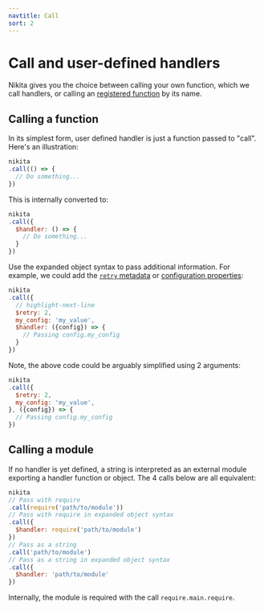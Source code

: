 ```yaml
---
navtitle: Call
sort: 2
---
```


# Call and user-defined handlers

Nikita gives you the choice between calling your own function, which we call handlers, or calling an [registered function](/current/usages/registry) by its name.

## Calling a function

In its simplest form, user defined handler is just a function passed to "call". Here's an illustration:

```js
nikita
.call(() => {
  // Do something...
})
```

This is internally converted to:

```js
nikita
.call({
  $handler: () => {
    // Do something...
  }
})
```

Use the expanded object syntax to pass additional information. For example, we could add the [`retry` metadata](/current/metadata/retry) or [configuration properties](/current/action/config):

```js
nikita
.call({
  // highlight-next-line
  $retry: 2,
  my_config: 'my_value',
  $handler: ({config}) => {
    // Passing config.my_config
  }
})
```

Note, the above code could be arguably simplified using 2 arguments:

```js
nikita
.call({
  $retry: 2,
  my_config: 'my_value',
}, ({config}) => {
  // Passing config.my_config
})
```

## Calling a module

If no handler is yet defined, a string is interpreted as an external module exporting a handler function or object. The 4 calls below are all equivalent:

```js
nikita
// Pass with require
.call(require('path/to/module'))
// Pass with require in expanded object syntax
.call({
  $handler: require('path/to/module')
})
// Pass as a string
.call('path/to/module')
// Pass as a string in expanded object syntax
.call({
  $handler: 'path/to/module'
})
```

Internally, the module is required with the call `require.main.require`.
